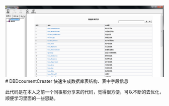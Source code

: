 ![](https://github.com/wangGuangXu/DBDcoumentCreater/blob/master/DBDcoumentCreater/Resources/1.png)# DBDcoumentCreater
快速生成数据库表结构、表中字段信息

此代码是在本人之前一个同事那分享来的代码，觉得很方便，可以不断的去优化，顺便学习里面的一些思路。
